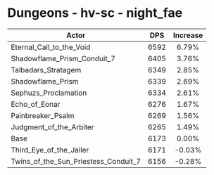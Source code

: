 # Dungeons - hv-sc - night_fae
| Actor | DPS | Increase |
|---|:---:|:---:|
|Eternal_Call_to_the_Void|6592|6.79%|
|Shadowflame_Prism_Conduit_7|6405|3.76%|
|Talbadars_Stratagem|6349|2.85%|
|Shadowflame_Prism|6339|2.69%|
|Sephuzs_Proclamation|6334|2.61%|
|Echo_of_Eonar|6276|1.67%|
|Painbreaker_Psalm|6269|1.56%|
|Judgment_of_the_Arbiter|6265|1.49%|
|Base|6173|0.00%|
|Third_Eye_of_the_Jailer|6171|-0.03%|
|Twins_of_the_Sun_Priestess_Conduit_7|6156|-0.28%|
